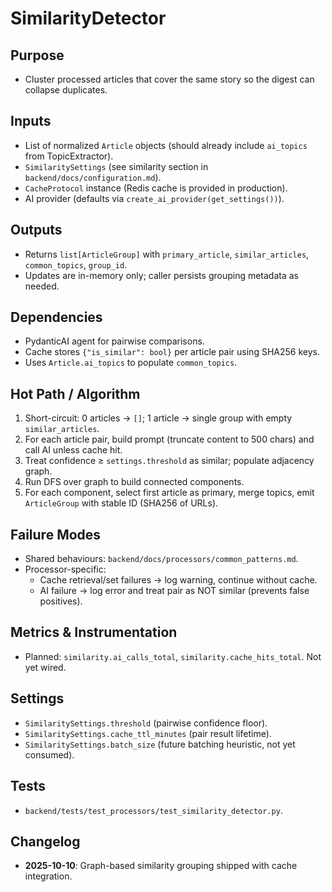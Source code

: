 # SimilarityDetector

## Purpose

- Cluster processed articles that cover the same story so the digest can collapse duplicates.

## Inputs

- List of normalized `Article` objects (should already include `ai_topics` from TopicExtractor).
- `SimilaritySettings` (see similarity section in `backend/docs/configuration.md`).
- `CacheProtocol` instance (Redis cache is provided in production).
- AI provider (defaults via `create_ai_provider(get_settings())`).

## Outputs

- Returns `list[ArticleGroup]` with `primary_article`, `similar_articles`, `common_topics`, `group_id`.
- Updates are in-memory only; caller persists grouping metadata as needed.

## Dependencies

- PydanticAI agent for pairwise comparisons.
- Cache stores `{"is_similar": bool}` per article pair using SHA256 keys.
- Uses `Article.ai_topics` to populate `common_topics`.

## Hot Path / Algorithm

1. Short-circuit: 0 articles → `[]`; 1 article → single group with empty `similar_articles`.
2. For each article pair, build prompt (truncate content to 500 chars) and call AI unless cache hit.
3. Treat confidence ≥ `settings.threshold` as similar; populate adjacency graph.
4. Run DFS over graph to build connected components.
5. For each component, select first article as primary, merge topics, emit `ArticleGroup` with stable ID (SHA256 of URLs).

## Failure Modes

- Shared behaviours: `backend/docs/processors/common_patterns.md`.
- Processor-specific:
  - Cache retrieval/set failures → log warning, continue without cache.
  - AI failure → log error and treat pair as NOT similar (prevents false positives).

## Metrics & Instrumentation

- Planned: `similarity.ai_calls_total`, `similarity.cache_hits_total`. Not yet wired.

## Settings

- `SimilaritySettings.threshold` (pairwise confidence floor).
- `SimilaritySettings.cache_ttl_minutes` (pair result lifetime).
- `SimilaritySettings.batch_size` (future batching heuristic, not yet consumed).

## Tests

- `backend/tests/test_processors/test_similarity_detector.py`.

## Changelog

- **2025-10-10**: Graph-based similarity grouping shipped with cache integration.
